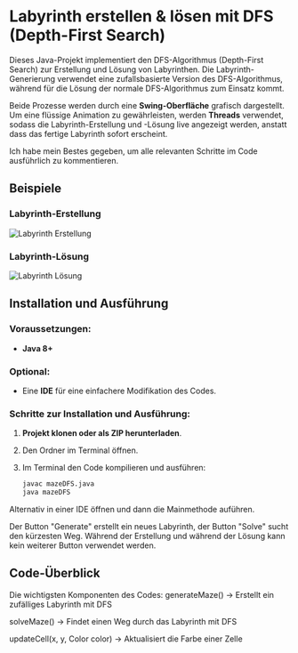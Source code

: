 # Labyrinth erstellen & lösen mit DFS (Depth-First Search)

Dieses Java-Projekt implementiert den DFS-Algorithmus (Depth-First Search) zur Erstellung und Lösung von Labyrinthen. Die Labyrinth-Generierung verwendet eine zufallsbasierte Version des DFS-Algorithmus, während für die Lösung der normale DFS-Algorithmus zum Einsatz kommt. 

Beide Prozesse werden durch eine **Swing-Oberfläche** grafisch dargestellt. Um eine flüssige Animation zu gewährleisten, werden **Threads** verwendet, sodass die Labyrinth-Erstellung und -Lösung live angezeigt werden, anstatt dass das fertige Labyrinth sofort erscheint.

Ich habe mein Bestes gegeben, um alle relevanten Schritte im Code ausführlich zu kommentieren.

## Beispiele

### Labyrinth-Erstellung
![Labyrinth Erstellung](https://github.com/user-attachments/assets/9851745e-95dc-4a29-908d-e2d0d2cc7900)

### Labyrinth-Lösung
![Labyrinth Lösung](https://github.com/user-attachments/assets/e70b3a84-729d-4c51-a9aa-e82bc2511281)

## Installation und Ausführung

### Voraussetzungen:
- **Java 8+**

### Optional:
- Eine **IDE** für eine einfachere Modifikation des Codes.

### Schritte zur Installation und Ausführung:

1. **Projekt klonen oder als ZIP herunterladen**.
2. Den Ordner im Terminal öffnen.
3. Im Terminal den Code kompilieren und ausführen:

   ```bash
   javac mazeDFS.java
   java mazeDFS


Alternativ in einer IDE öffnen und dann die Mainmethode auführen.

Der Button "Generate" erstellt ein neues Labyrinth, der Button "Solve" sucht den kürzesten Weg. Während der Erstellung und während der Lösung kann kein weiterer Button verwendet werden.

## Code-Überblick

Die wichtigsten Komponenten des Codes:
generateMaze() → Erstellt ein zufälliges Labyrinth mit DFS

solveMaze() → Findet einen Weg durch das Labyrinth mit DFS

updateCell(x, y, Color color) → Aktualisiert die Farbe einer Zelle


